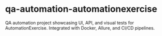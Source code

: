 # qa-automation-automationexercise
QA automation project showcasing UI, API, and visual tests for AutomationExercise. Integrated with Docker, Allure, and CI/CD pipelines.
